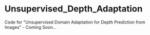 # Unsupervised_Depth_Adaptation
Code for "Unsupervised Domain Adaptation for Depth Prediction from Images" - Coming Soon...

